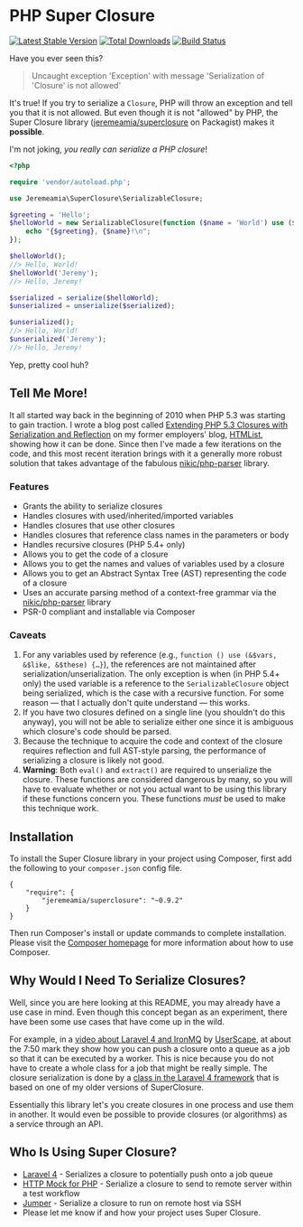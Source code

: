 # PHP Super Closure

[![Latest Stable Version](https://poser.pugx.org/jeremeamia/superclosure/v/stable.png)](https://packagist.org/packages/jeremeamia/superclosure)
[![Total Downloads](https://poser.pugx.org/jeremeamia/superclosure/downloads.png)](https://packagist.org/packages/jeremeamia/superclosure)
[![Build Status][1]][2]

Have you ever seen this?

> Uncaught exception 'Exception' with message 'Serialization of 'Closure' is not allowed'

It's true! If you try to serialize a `Closure`, PHP will throw an exception and tell you that it is not allowed. But
even though it is not "allowed" by PHP, the Super Closure library ([jeremeamia/superclosure][3] on Packagist) makes it
**possible**.

I'm not joking, *you really can serialize a PHP closure*!

```php
<?php

require 'vendor/autoload.php';

use Jeremeamia\SuperClosure\SerializableClosure;

$greeting = 'Hello';
$helloWorld = new SerializableClosure(function ($name = 'World') use ($greeting) {
    echo "{$greeting}, {$name}!\n";
});

$helloWorld();
//> Hello, World!
$helloWorld('Jeremy');
//> Hello, Jeremy!

$serialized = serialize($helloWorld);
$unserialized = unserialize($serialized);

$unserialized();
//> Hello, World!
$unserialized('Jeremy');
//> Hello, Jeremy!
```
Yep, pretty cool huh?

## Tell Me More!

It all started way back in the beginning of 2010 when PHP 5.3 was starting to gain traction. I wrote a blog post called
[Extending PHP 5.3 Closures with Serialization and Reflection][4] on my former employers' blog, [HTMList][5], showing
how it can be done. Since then I've made a few iterations on the code, and this most recent iteration brings with it a
generally more robust solution that takes advantage of the fabulous [nikic/php-parser][6] library.

### Features

* Grants the ability to serialize closures
* Handles closures with used/inherited/imported variables
* Handles closures that use other closures
* Handles closures that reference class names in the parameters or body
* Handles recursive closures (PHP 5.4+ only)
* Allows you to get the code of a closure
* Allows you to get the names and values of variables used by a closure
* Allows you to get an Abstract Syntax Tree (AST) representing the code of a closure
* Uses an accurate parsing method of a context-free grammar via the [nikic/php-parser][6] library
* PSR-0 compliant and installable via Composer

### Caveats

1. For any variables used by reference (e.g., `function () use (&$vars, &$like, &$these) {…}`), the references are not
   maintained after serialization/unserialization. The only exception is when (in PHP 5.4+ only) the used variable is a
   reference to the `SerializableClosure` object being serialized, which is the case with a recursive function. For some
   reason — that I actually don't quite understand — this works.
2. If you have two closures defined on a single line (you shouldn't do this anyway), you will not be able to serialize
   either one since it is ambiguous which closure's code should be parsed.
3. Because the technique to acquire the code and context of the closure requires reflection and full AST-style parsing,
   the performance of serializing a closure is likely not good.
4. **Warning**: Both `eval()` and `extract()` are required to unserialize the closure. These functions are considered
   dangerous by many, so you will have to evaluate whether or not you actual want to be using this library if these
   functions concern you. These functions *must* be used to make this technique work.

## Installation

To install the Super Closure library in your project using Composer, first add the following to your `composer.json`
config file.

    {
        "require": {
            "jeremeamia/superclosure": "~0.9.2"
        }
    }

Then run Composer's install or update commands to complete installation. Please visit the [Composer homepage][7] for
more information about how to use Composer.

## Why Would I Need To Serialize Closures?

Well, since you are here looking at this README, you may already have a use case in mind. Even though this concept began
as an experiment, there have been some use cases that have come up in the wild.

For example, in a [video about Laravel 4 and IronMQ][8] by [UserScape][9], at about the 7:50 mark they show how you can
push a closure onto a queue as a job so that it can be executed by a worker. This is nice because you do not have to
create a whole class for a job that might be really simple. The closure serialization is done by a [class in the Laravel
4 framework][10] that is based on one of my older versions of SuperClosure.

Essentially this library let's you create closures in one process and use them in another. It would even be possible to
provide closures (or algorithms) as a service through an API.

## Who Is Using Super Closure?

- [Laravel 4](https://github.com/laravel/framework) - Serializes a closure to potentially push onto a job queue
- [HTTP Mock for PHP](https://github.com/InterNations/http-mock) - Serialize a closure to send to remote server within
  a test workflow
- [Jumper](https://github.com/kakawait/Jumper) - Serialize a closure to run on remote host via SSH
- Please let me know if and how your project uses Super Closure.

[1]:  https://secure.travis-ci.org/jeremeamia/super_closure.png?branch=master
[2]:  http://travis-ci.org/#!/jeremeamia/super_closure
[3]:  http://packagist.org/packages/jeremeamia/SuperClosure
[4]:  http://www.htmlist.com/development/extending-php-5-3-closures-with-serialization-and-reflection/
[5]:  http://www.htmlist.com
[6]:  https://github.com/nikic/PHP-Parser
[7]:  http://getcomposer.org
[8]:  http://vimeo.com/64703617
[9]:  http://www.userscape.com
[10]: https://github.com/illuminate/support/blob/master/SerializableClosure.php
